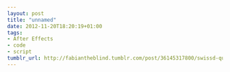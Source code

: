 ```yaml
---
layout: post
title: "unnamed"
date: 2012-11-20T18:20:19+01:00
tags:
- After Effects
- code
- script
tumblr_url: http://fabiantheblind.tumblr.com/post/36145317800/swissd-quickstart-guide-swissd-is-an-after
---
```

